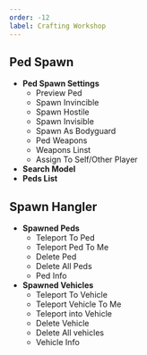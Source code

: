 ```yaml
---
order: -12
label: Crafting Workshop
---
```


## Ped Spawn

* **Ped Spawn Settings**
    * Preview Ped
    * Spawn Invincible
    * Spawn Hostile
    * Spawn Invisible
    * Spawn As Bodyguard
    * Ped Weapons
    * Weapons Linst
    * Assign To Self/Other Player
* **Search Model**
* **Peds List**

## Spawn Hangler

* **Spawned Peds**
    * Teleport To Ped
    * Teleport Ped To Me
    * Delete Ped
    * Delete All Peds
    * Ped Info
* **Spawned Vehicles**
    * Teleport To Vehicle
    * Teleport Vehicle To Me
    * Teleport into Vehicle
    * Delete Vehicle
    * Delete All vehicles
    * Vehicle Info
